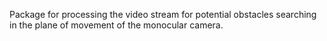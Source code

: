Package for processing the video stream for potential obstacles searching in the plane of movement of the monocular camera.
